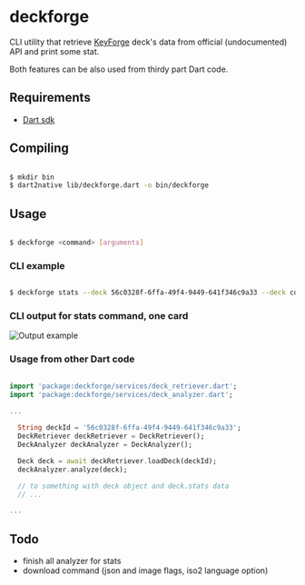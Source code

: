 
# deckforge

CLI utility that retrieve [KeyForge](https://keyforgegame.com) deck's data from official (undocumented) API and print some stat.

Both features can be also used from thirdy part Dart code.

## Requirements

- [Dart sdk](https://dart.dev/get-dart)

## Compiling

```sh

$ mkdir bin
$ dart2native lib/deckforge.dart -o bin/deckforge

```

## Usage

```sh

$ deckforge <command> [arguments]

```

### CLI example

```sh

$ deckforge stats --deck 56c0328f-6ffa-49f4-9449-641f346c9a33 --deck cdbfba62-e077-4a43-b91b-4724cf2bb4c8 --deck d012ed28-d9dc-4d56-be80-faa0351b731f --deck 6cffebc8-8922-49ad-b26b-3b076830e7ee --deck de7fcdb7-1f90-474a-a02d-e94398c95a4a --deck 41bdbe4a-d6de-4e3d-b726-3131dabe7cd1 --deck 5d44b11f-0eae-403e-ae18-952f34fcc40e --deck   e2bd9cac-2274-4a3e-9bf3-d656ac2c4d9f --deck f2572901-8fd9-46f5-917d-48f409d8ec16

```

### CLI output for stats command, one card

![Output example](https://user-images.githubusercontent.com/18366032/88548095-e783eb00-d01e-11ea-9234-9bada4dc17e8.png)

### Usage from other Dart code

```dart

import 'package:deckforge/services/deck_retriever.dart';
import 'package:deckforge/services/deck_analyzer.dart';

...
  
  String deckId = '56c0328f-6ffa-49f4-9449-641f346c9a33';
  DeckRetriever deckRetriever = DeckRetriever();
  DeckAnalyzer deckAnalyzer = DeckAnalyzer();

  Deck deck = await deckRetriever.loadDeck(deckId);
  deckAnalyzer.analyze(deck);

  // to something with deck object and deck.stats data
  // ...

...

```

## Todo

- finish all analyzer for stats
- download command (json and image flags, iso2 language option)